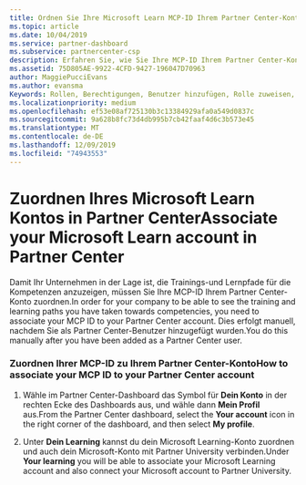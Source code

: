 ```yaml
---
title: Ordnen Sie Ihre Microsoft Learn MCP-ID Ihrem Partner Center-Konto zu | Partner Center
ms.topic: article
ms.date: 10/04/2019
ms.service: partner-dashboard
ms.subservice: partnercenter-csp
description: Erfahren Sie, wie Sie Ihre MCP-ID Ihrem Partner Center-Konto zuordnen, damit Ihr Unternehmen die Schulungs-und Lernpfade sehen kann, die Sie in Bezug auf die Kompetenzen übernommen haben.
ms.assetid: 75D805AE-9922-4CFD-9427-196047D70963
author: MaggiePucciEvans
ms.author: evansma
Keywords: Rollen, Berechtigungen, Benutzer hinzufügen, Rolle zuweisen, Administrator, Agent, MCP-ID, Microsoft Learn
ms.localizationpriority: medium
ms.openlocfilehash: ef53e08af725130b3c13384929afa0a549d0837c
ms.sourcegitcommit: 9a628b8fc73d4db995b7cb42faaf4d6c3b573e45
ms.translationtype: MT
ms.contentlocale: de-DE
ms.lasthandoff: 12/09/2019
ms.locfileid: "74943553"
---
```

# <a name="associate-your-microsoft-learn-account-in-partner-center"></a><span data-ttu-id="bb145-104">Zuordnen Ihres Microsoft Learn Kontos in Partner Center</span><span class="sxs-lookup"><span data-stu-id="bb145-104">Associate your Microsoft Learn account in Partner Center</span></span>

<span data-ttu-id="bb145-105">Damit Ihr Unternehmen in der Lage ist, die Trainings-und Lernpfade für die Kompetenzen anzuzeigen, müssen Sie Ihre MCP-ID Ihrem Partner Center-Konto zuordnen.</span><span class="sxs-lookup"><span data-stu-id="bb145-105">In order for your company to be able to see the training and learning paths you have taken towards competencies, you need to associate your MCP ID to your Partner Center account.</span></span> <span data-ttu-id="bb145-106">Dies erfolgt manuell, nachdem Sie als Partner Center-Benutzer hinzugefügt wurden.</span><span class="sxs-lookup"><span data-stu-id="bb145-106">You do this manually after you have been added as a Partner Center user.</span></span>

### <a name="how-to-associate-your-mcp-id-to-your-partner-center-account"></a><span data-ttu-id="bb145-107">Zuordnen Ihrer MCP-ID zu Ihrem Partner Center-Konto</span><span class="sxs-lookup"><span data-stu-id="bb145-107">How to associate your MCP ID to your Partner Center account</span></span>

1. <span data-ttu-id="bb145-108">Wähle im Partner Center-Dashboard das Symbol für **Dein Konto** in der rechten Ecke des Dashboards aus, und wähle dann **Mein Profil** aus.</span><span class="sxs-lookup"><span data-stu-id="bb145-108">From the Partner Center dashboard, select the **Your account** icon in the right corner of the dashboard, and then select **My profile**.</span></span>

2. <span data-ttu-id="bb145-109">Unter **Dein Learning** kannst du dein Microsoft Learning-Konto zuordnen und auch dein Microsoft-Konto mit Partner University verbinden.</span><span class="sxs-lookup"><span data-stu-id="bb145-109">Under **Your learning** you will be able to associate your Microsoft Learning account and also connect your Microsoft account to Partner University.</span></span>
